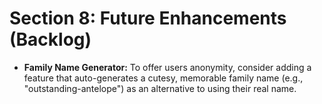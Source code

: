 # Section 8: Future Enhancements (Backlog)

- **Family Name Generator:** To offer users anonymity, consider adding a feature that auto-generates a cutesy, memorable family name (e.g., "outstanding-antelope") as an alternative to using their real name.
